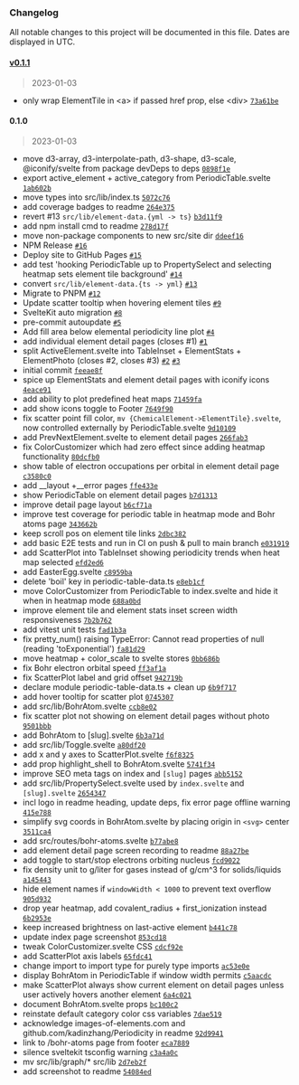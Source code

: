 ### Changelog

All notable changes to this project will be documented in this file. Dates are displayed in UTC.

<!-- auto-changelog-above -->

#### [v0.1.1](https://github.com/janosh/periodic-table/compare/v0.1.0...v0.1.1)

> 2023-01-03

- only wrap ElementTile in &lt;a&gt; if passed href prop, else &lt;div&gt; [`73a61be`](https://github.com/janosh/periodic-table/commit/73a61be112f4fe1554b9e4e78c2ff65fddb96e35)

#### 0.1.0

> 2023-01-03

- move d3-array, d3-interpolate-path, d3-shape, d3-scale, @iconify/svelte from package devDeps to deps [`0898f1e`](https://github.com/janosh/sveriodic-table/commit/0898f1e3c2012cc012d751ea48dde4429e7c1666)
- export active_element + active_category from PeriodicTable.svelte [`1ab602b`](https://github.com/janosh/sveriodic-table/commit/1ab602b26ceaf876a8683ba70d2a238dfc3652fc)
- move types into src/lib/index.ts [`5072c76`](https://github.com/janosh/sveriodic-table/commit/5072c76003b3942b1ebcb6f7aee473cf1381c3e7)
- add coverage badges to readme [`264e375`](https://github.com/janosh/sveriodic-table/commit/264e375614f0e4b84dc2d17c5d574c630478b1b2)
- revert #13 `src/lib/element-data.{yml -> ts}` [`b3d11f9`](https://github.com/janosh/sveriodic-table/commit/b3d11f9218dca5a3a6b48d5387f735065e222e45)
- add npm install cmd to readme [`278d17f`](https://github.com/janosh/sveriodic-table/commit/278d17f6323dc8051158c256446dc2872cade6ba)
- move non-package components to new src/site dir [`ddeef16`](https://github.com/janosh/sveriodic-table/commit/ddeef16a26ae44e4d3fa997f8fa6b76eaee284de)
- NPM Release [`#16`](https://github.com/janosh/sveriodic-table/pull/16)
- Deploy site to GitHub Pages [`#15`](https://github.com/janosh/sveriodic-table/pull/15)
- add test 'hooking PeriodicTable up to PropertySelect and selecting heatmap sets element tile background' [`#14`](https://github.com/janosh/sveriodic-table/pull/14)
- convert `src/lib/element-data.{ts -> yml}` [`#13`](https://github.com/janosh/sveriodic-table/pull/13)
- Migrate to PNPM [`#12`](https://github.com/janosh/sveriodic-table/pull/12)
- Update scatter tooltip when hovering element tiles [`#9`](https://github.com/janosh/sveriodic-table/pull/9)
- SvelteKit auto migration [`#8`](https://github.com/janosh/sveriodic-table/pull/8)
- pre-commit autoupdate [`#5`](https://github.com/janosh/sveriodic-table/pull/5)
- Add fill area below elemental periodicity line plot [`#4`](https://github.com/janosh/sveriodic-table/pull/4)
- add individual element detail pages (closes #1) [`#1`](https://github.com/janosh/sveriodic-table/issues/1)
- split ActiveElement.svelte into TableInset + ElementStats + ElementPhoto (closes #2, closes #3) [`#2`](https://github.com/janosh/sveriodic-table/issues/2) [`#3`](https://github.com/janosh/sveriodic-table/issues/3)
- initial commit [`feeae8f`](https://github.com/janosh/sveriodic-table/commit/feeae8f84678316b408a1bf4f3bfc269901a73b9)
- spice up ElementStats and element detail pages with iconify icons [`4eace91`](https://github.com/janosh/sveriodic-table/commit/4eace919af8b49ec44b261892a3df5cc6cf3db2b)
- add ability to plot predefined heat maps [`71459fa`](https://github.com/janosh/sveriodic-table/commit/71459fab6283acda6d11a552896d252aa4683fb0)
- add show icons toggle to Footer [`7649f90`](https://github.com/janosh/sveriodic-table/commit/7649f9074e41b2906224ddeb14015f59961d535a)
- fix scatter point fill color, `mv {ChemicalElement->ElementTile}.svelte`, now controlled externally by PeriodicTable.svelte [`9d10109`](https://github.com/janosh/sveriodic-table/commit/9d10109ffec04d2b4c5a58fb37c9920fda6712aa)
- add PrevNextElement.svelte to element detail pages [`266fab3`](https://github.com/janosh/sveriodic-table/commit/266fab336c5e4f9abc46d611647435ae6181c03f)
- fix ColorCustomizer which had zero effect since adding heatmap functionality [`80dcfb0`](https://github.com/janosh/sveriodic-table/commit/80dcfb0d52d9acbdbaf69ea6b23b5fd57d8891c5)
- show table of electron occupations per orbital in element detail page [`c3580c0`](https://github.com/janosh/sveriodic-table/commit/c3580c00030bad268b7701e500278ab0dfb0dc45)
- add __layout +__error pages [`ffe433e`](https://github.com/janosh/sveriodic-table/commit/ffe433ec30acc29acffe194afbf9e3d86ec1ddd1)
- show PeriodicTable on element detail pages [`b7d1313`](https://github.com/janosh/sveriodic-table/commit/b7d1313a3233e4fe2989906a583e8a5c1a808b8b)
- improve detail page layout [`b6cf71a`](https://github.com/janosh/sveriodic-table/commit/b6cf71af4c0418955253ca23ca1bd89db49942c3)
- improve test coverage for periodic table in heatmap mode and Bohr atoms page [`343662b`](https://github.com/janosh/sveriodic-table/commit/343662b7a8dfd40b7dfc59f34c2a623e2d7367ee)
- keep scroll pos on element tile links [`2dbc382`](https://github.com/janosh/sveriodic-table/commit/2dbc38207ad4b1acbdb6b7dbc54df045e160179b)
- add basic E2E tests and run in CI on push & pull to main branch [`e031919`](https://github.com/janosh/sveriodic-table/commit/e03191935775c4853091220624773942835edfc3)
- add ScatterPlot into TableInset showing periodicity trends when heat map selected [`efd2ed6`](https://github.com/janosh/sveriodic-table/commit/efd2ed6f1705c2ae92d7dbcf18ad0b9a560a52c9)
- add EasterEgg.svelte [`c8959ba`](https://github.com/janosh/sveriodic-table/commit/c8959badde4b777f83f01dbf941c5a3086a1c5b7)
- delete 'boil' key in periodic-table-data.ts [`e8eb1cf`](https://github.com/janosh/sveriodic-table/commit/e8eb1cf846beced5c86990afffcefa7c2047dc7a)
- move ColorCustomizer from PeriodicTable to index.svelte and hide it when in heatmap mode [`688a0bd`](https://github.com/janosh/sveriodic-table/commit/688a0bd3650d89f8f92b76488c1bbc80da64881d)
- improve element tile and element stats inset screen width responsiveness [`7b2b762`](https://github.com/janosh/sveriodic-table/commit/7b2b7628d132a27bf3fcd8a581c7156b6695f016)
- add vitest unit tests [`fad1b3a`](https://github.com/janosh/sveriodic-table/commit/fad1b3a90176bdb5ffd45168adc81f943fd2dbb8)
- fix pretty_num() raising TypeError: Cannot read properties of null (reading 'toExponential') [`fa81d29`](https://github.com/janosh/sveriodic-table/commit/fa81d2977296d1a9159b5873e1079cb8f5138b77)
- move heatmap + color_scale to svelte stores [`0bb686b`](https://github.com/janosh/sveriodic-table/commit/0bb686b05399d63829ec27d57ff7b95b1f7ef790)
- fix Bohr electron orbital speed [`ff3af1a`](https://github.com/janosh/sveriodic-table/commit/ff3af1af12ef9d6c67fb673cd048028ea424317e)
- fix ScatterPlot label and grid offset [`942719b`](https://github.com/janosh/sveriodic-table/commit/942719b2e7f3f896406e909f93cc57a4eca9cc3a)
- declare module periodic-table-data.ts + clean up [`6b9f717`](https://github.com/janosh/sveriodic-table/commit/6b9f7178246a9aee0c02c6abe634811eb95f6650)
- add hover tooltip for scatter plot [`0745307`](https://github.com/janosh/sveriodic-table/commit/07453070fdd77862279adeede2fead33fd3372bf)
- add src/lib/BohrAtom.svelte [`ccb8e02`](https://github.com/janosh/sveriodic-table/commit/ccb8e020704884c30c813cb1ef05ba1ec81cf589)
- fix scatter plot not showing on element detail pages without photo [`9501bbb`](https://github.com/janosh/sveriodic-table/commit/9501bbbfe2f24541e4a8db3ab7192702653744d7)
- add BohrAtom to [slug].svelte [`6b3a71d`](https://github.com/janosh/sveriodic-table/commit/6b3a71d1ad675252f1df926618a4186d0d9b0fc2)
- add src/lib/Toggle.svelte [`a80df20`](https://github.com/janosh/sveriodic-table/commit/a80df20d7007fb66f5fe1b4e04e2cd2e9ee4264c)
- add x and y axes to ScatterPlot.svelte [`f6f8325`](https://github.com/janosh/sveriodic-table/commit/f6f8325d1d9f76861df0c53ea832a3833762284c)
- add prop highlight_shell to BohrAtom.svelte [`5741f34`](https://github.com/janosh/sveriodic-table/commit/5741f348c12339e613a91aa035d5ca961d75f141)
- improve SEO meta tags on index and `[slug]` pages [`abb5152`](https://github.com/janosh/sveriodic-table/commit/abb515269ef6e0da5b2e8d7962b14da711242551)
- add src/lib/PropertySelect.svelte used by `index.svelte` and `[slug].svelte` [`2654347`](https://github.com/janosh/sveriodic-table/commit/2654347ebfe27ba9bac11e04dc8e3ad7c6371d53)
- incl logo in readme heading, update deps, fix error page offline warning [`415e788`](https://github.com/janosh/sveriodic-table/commit/415e788d62d2e770d961cedb6f8e2f82ae9c72e9)
- simplify svg coords in BohrAtom.svelte by placing origin in `<svg>` center [`3511ca4`](https://github.com/janosh/sveriodic-table/commit/3511ca445975f2f9654a4d02eba9c05cf1ca94f7)
- add src/routes/bohr-atoms.svelte [`b77abe8`](https://github.com/janosh/sveriodic-table/commit/b77abe868e9c4fe62831c19380ffb5158b1a0f92)
- add element detail page screen recording to readme [`88a27be`](https://github.com/janosh/sveriodic-table/commit/88a27bebb8deda53ed75724622b1c3ab231a1c2b)
- add toggle to start/stop electrons orbiting nucleus [`fcd9022`](https://github.com/janosh/sveriodic-table/commit/fcd9022ceea8e8ed18a2a5633fd6a8fac41e2b87)
- fix density unit to g/liter for gases instead of g/cm^3 for solids/liquids [`a145443`](https://github.com/janosh/sveriodic-table/commit/a145443a69c3ab1e4c42902f440308f506df3ce3)
- hide element names if `windowWidth < 1000` to prevent text overflow [`905d932`](https://github.com/janosh/sveriodic-table/commit/905d93221059708eb9e77b8cbbd4d8342c497140)
- drop year heatmap, add covalent_radius + first_ionization instead [`6b2953e`](https://github.com/janosh/sveriodic-table/commit/6b2953e049a340c830ef0a8e2b7a70595824f88c)
- keep increased brightness on last-active element [`b441c78`](https://github.com/janosh/sveriodic-table/commit/b441c78fef0f2015038b06716619a48af9fccda3)
- update index page screenshot [`853cd18`](https://github.com/janosh/sveriodic-table/commit/853cd181bc16fa61dc67062f265ed272cc3c2e86)
- tweak ColorCustomizer.svelte CSS [`cdcf92e`](https://github.com/janosh/sveriodic-table/commit/cdcf92e405a50417a416d18b534292a4bdd8dfa7)
- add ScatterPlot axis labels [`65fdc41`](https://github.com/janosh/sveriodic-table/commit/65fdc41b36ee1aa0666a180f925fcd592451101f)
- change import to import type for purely type imports [`ac53e0e`](https://github.com/janosh/sveriodic-table/commit/ac53e0e1d172e69e506cb9de0a593ac9021b5d3f)
- display BohrAtom in PeriodicTable if window width permits [`c5aacdc`](https://github.com/janosh/sveriodic-table/commit/c5aacdc100e3aaf8e69eced79046ca5f400eefc0)
- make ScatterPlot always show current element on detail pages unless user actively hovers another element [`6a4c021`](https://github.com/janosh/sveriodic-table/commit/6a4c021e6c53a6a815d22a97b679680e3d17c8c1)
- document BohrAtom.svelte props [`bc100c2`](https://github.com/janosh/sveriodic-table/commit/bc100c221961f312641c1ba4f959b6aff3bff96c)
- reinstate default category color css variables [`7dae519`](https://github.com/janosh/sveriodic-table/commit/7dae519f6e4b155945699a40482564f755372840)
- acknowledge images-of-elements.com and github.com/kadinzhang/Periodicity in readme [`92d9941`](https://github.com/janosh/sveriodic-table/commit/92d9941b1d274bf9a827399532a32aa2d40071df)
- link to /bohr-atoms page from footer [`eca7889`](https://github.com/janosh/sveriodic-table/commit/eca7889d304203b39de0207bdcbf9a70efa5839a)
- silence sveltekit tsconfig warning [`c3a4a0c`](https://github.com/janosh/sveriodic-table/commit/c3a4a0c5e8072c896dfa0f576a8ee3ed400a55b5)
- mv src/lib/graph/* src/lib [`2d7eb2f`](https://github.com/janosh/sveriodic-table/commit/2d7eb2f64e13034b3dfca3e504259be37871028d)
- add screenshot to readme [`54084ed`](https://github.com/janosh/sveriodic-table/commit/54084ed70ddb1de81a1800dbd02f30af4a30ea2f)
